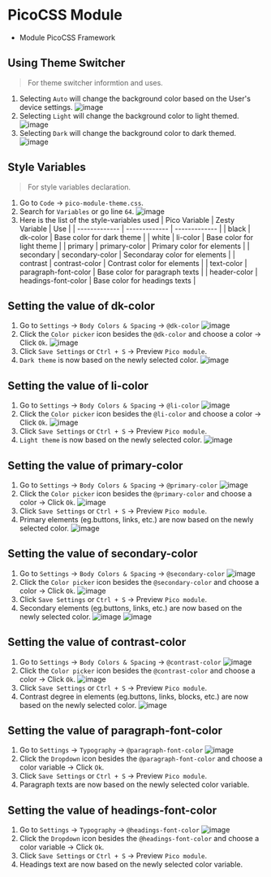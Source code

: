 # PicoCSS Module
- Module PicoCSS Framework


## Using Theme Switcher 
> For theme switcher informtion and uses.
1. Selecting `Auto` will change the background color based on the User's device settings.
![image](https://user-images.githubusercontent.com/114006998/217041495-ffe33b69-b319-4b98-8c5b-ce3f40fed8e2.png)
2. Selecting `Light` will change the background color to light themed.
![image](https://user-images.githubusercontent.com/114006998/217041741-d04ad4cc-c436-4193-bab5-c2ad951d2edc.png)
3. Selecting `Dark` will change the background color to dark themed.
![image](https://user-images.githubusercontent.com/114006998/217041851-47cf3166-fd82-4955-b6b0-7e6e1e470ec4.png)


## Style Variables
> For style variables declaration.
1. Go to `Code` -> `pico-module-theme.css`.
2. Search for `Variables` or go line `64`.
![image](https://user-images.githubusercontent.com/114006998/217044748-8ac29078-dadd-47aa-929a-d08cd2a620da.png)
3. Here is the list of the style-variables used
| Pico Variable | Zesty Variable | Use | 
| ------------- | ------------- | ------------- |
|  black  |  dk-color  |  Base color for dark theme  |
|  white  |  li-color  |  Base color for light theme  |
|  primary  |  primary-color  |  Primary color for elements  |
|  secondary  |  secondary-color  |  Secondaray color for elements  |
|  contrast  |  contrast-color  |  Contrast color for elements  |
|  text-color  |  paragraph-font-color  |  Base color for paragraph texts  |
|  header-color  |  headings-font-color  |  Base color for headings texts  |

## Setting the value of dk-color
1. Go to `Settings` -> `Body Colors & Spacing` -> `@dk-color`
![image](https://user-images.githubusercontent.com/114006998/217230180-e13fb6ec-74bd-4e8a-94b2-ba3b32555e41.png)
2. Click the `Color picker` icon besides the `@dk-color` and choose a color -> Click `Ok`.
![image](https://user-images.githubusercontent.com/114006998/217053490-13ad9af1-aa24-48c4-8c46-591ceb74793c.png)
3. Click `Save Settings` or `Ctrl + S` -> Preview `Pico module`.
4. `Dark theme` is now based on the newly selected color.
![image](https://user-images.githubusercontent.com/114006998/217053793-ae66425c-4970-4d84-b8fe-567834e45d39.png)

## Setting the value of li-color
1. Go to `Settings` -> `Body Colors & Spacing` -> `@li-color`
![image](https://user-images.githubusercontent.com/114006998/217230195-cbbb2d15-a9fe-4377-a927-d2b5a5521f46.png)
2. Click the `Color picker` icon besides the `@li-color` and choose a color -> Click `Ok`.
![image](https://user-images.githubusercontent.com/114006998/217054046-97783f91-0521-469c-9f88-f3cd93a053f0.png)
3. Click `Save Settings` or `Ctrl + S` -> Preview `Pico module`.
4. `Light theme` is now based on the newly selected color.
![image](https://user-images.githubusercontent.com/114006998/217054331-20f17b22-4d46-4b0e-8ac4-077502fb1cc7.png)

## Setting the value of primary-color
1. Go to `Settings` -> `Body Colors & Spacing` -> `@primary-color`
![image](https://user-images.githubusercontent.com/114006998/217230205-8648b469-b2ac-45d0-bf5f-b9bc661fed72.png)
2. Click the `Color picker` icon besides the `@primary-color` and choose a color -> Click `Ok`.
![image](https://user-images.githubusercontent.com/114006998/217054554-198b129f-8443-4a96-9f1c-b7055a82cc83.png)
3. Click `Save Settings` or `Ctrl + S` -> Preview `Pico module`.
4. Primary elements (eg.buttons, links, etc.) are now based on the newly selected color.
![image](https://user-images.githubusercontent.com/114006998/217054817-b4dc03d8-676f-4392-9f98-6f1614c76743.png)

## Setting the value of secondary-color
1. Go to `Settings` -> `Body Colors & Spacing` -> `@secondary-color`
![image](https://user-images.githubusercontent.com/114006998/217230217-bea029d7-fa9f-42cc-aa65-b9a134a88508.png)
2. Click the `Color picker` icon besides the `@secondary-color` and choose a color -> Click `Ok`.
![image](https://user-images.githubusercontent.com/114006998/217054954-d4c3e1d0-62ff-4f9b-8ae0-35aae3d50489.png)
3. Click `Save Settings` or `Ctrl + S` -> Preview `Pico module`.
4. Secondary elements (eg.buttons, links, etc.) are now based on the newly selected color.
![image](https://user-images.githubusercontent.com/114006998/217055075-59f65a07-30bf-43bc-8a2b-7c541d65a29d.png)
![image](https://user-images.githubusercontent.com/114006998/217055134-05e096ce-c215-4961-940a-0d3c0fc66bf7.png)

## Setting the value of contrast-color
1. Go to `Settings` -> `Body Colors & Spacing` -> `@contrast-color`
![image](https://user-images.githubusercontent.com/114006998/217230229-25d83770-bb2f-41f4-8771-424897d6a38b.png)
2. Click the `Color picker` icon besides the `@contrast-color` and choose a color -> Click `Ok`.
![image](https://user-images.githubusercontent.com/114006998/217055456-38dbe418-5c8d-4259-a315-de8fbacfc0be.png)
3. Click `Save Settings` or `Ctrl + S` -> Preview `Pico module`.
4. Contrast degree in elements (eg.buttons, links, blocks, etc.) are now based on the newly selected color.
![image](https://user-images.githubusercontent.com/114006998/217055744-a24488da-f673-45f1-a1eb-8ed3a072cd57.png)

## Setting the value of paragraph-font-color
1. Go to `Settings` -> `Typography` -> `@paragraph-font-color`
![image](https://user-images.githubusercontent.com/114006998/217230685-9725d472-83b3-4cce-9036-da1c3e7965e5.png)
2. Click the `Dropdown` icon besides the `@paragraph-font-color` and choose a color variable -> Click `Ok`.
3. Click `Save Settings` or `Ctrl + S` -> Preview `Pico module`.
4. Paragraph texts are now based on the newly selected color variable.

## Setting the value of headings-font-color
1. Go to `Settings` -> `Typography` -> `@headings-font-color`
![image](https://user-images.githubusercontent.com/114006998/217230695-21ae4688-8bf4-4f89-a47f-5f21bbfc333d.png)
2. Click the `Dropdown` icon besides the `@headings-font-color` and choose a color variable -> Click `Ok`.
3. Click `Save Settings` or `Ctrl + S` -> Preview `Pico module`.
4. Headings text are now based on the newly selected color variable.
